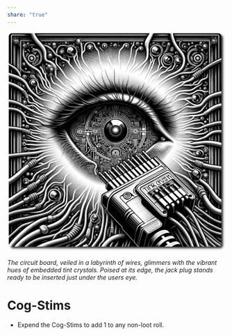 ```yaml
---
share: "true"
---
```


![cog-stims](./cog-stims.png)

*The circuit board, veiled in a labyrinth of wires, glimmers with the vibrant hues of embedded tint crystals. Poised at its edge, the jack plug stands ready to be inserted just under the users eye.*

# Cog-Stims

- Expend the Cog-Stims to add 1 to any non-loot roll.